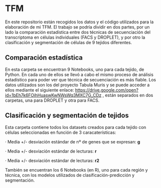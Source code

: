 # TFM
En este repositorio están recogidos los datos y el código utilizados para la elaboración de mi TFM.
El trabajo se podría dividir en dos partes, por un lado la comparación estadística entre dos técnicas de secuenciación del transcriptoma en células individuales (FACS y DROPLET), y por otro la clasificación y segmentación de células de 9 tejidos diferentes.

## Comparación estadística
En esta carpeta se encuentran 9 Notebooks, uno para cada tejido, de Python. En cada uno de ellos se llevó a cabo el mismo proceso de análisis estadístico para poder ver que técnica de secuenciación es más fiable. Los datos utilizados son los del proyecto Tabula Muris y se puede acceder a ellos mediante el siguiente enlace: https://drive.google.com/open?id=1bEh7k6FOihHuaswKwNWsWq3MXC7G_CDz , están separados en dos carpetas, una para DROPLET y otra para FACS.

## Clasificación y segmentación de tejidos
Esta carpeta contiene todos los datasets creados para cada tejido con células seleccionadas en función de 3 caracaterísticas:

  · Media +/- desviación estándar de nº de genes que se expresan: __g__
  
  · Media +/- desviación estándar de lecturas: __r__

  · Media +/- desviación estándar de lecturas: __r2__

También se encuentran los 6 Notebooks (en R), uno para cada región y técnica, con los modelos utilizados de clasificación-predicción y segmentación.
